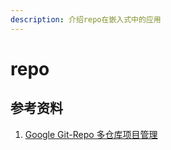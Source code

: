 ```yaml
---
description: 介绍repo在嵌入式中的应用
---
```

# repo
## 参考资料
1. [Google Git-Repo 多仓库项目管理](https://zhuanlan.zhihu.com/p/50564255)
